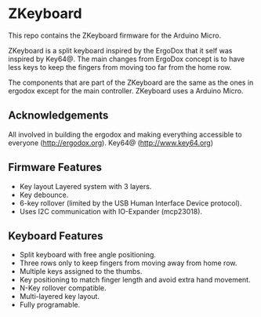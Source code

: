 ZKeyboard
=========

This repo contains the ZKeyboard firmware for the Arduino Micro.

ZKeyboard is a split keyboard inspired by the ErgoDox that it self was inspired by Key64@.
The main changes from ErgoDox concept is to have less keys to keep the fingers from moving too far from the home row.

The components that are part of the ZKeyboard are the same as the ones in ergodox except for the main controller. ZKeyboard uses a Arduino Micro.


Acknowledgements
----------------

All involved in building the ergodox and making everything accessible to everyone (http://ergodox.org).
Key64@ (http://www.key64.org)


Firmware Features
-----------------

 - Key layout Layered system with 3 layers.
 - Key debounce.
 - 6-key rollover (limited by the USB Human Interface Device protocol).
 - Uses I2C communication with IO-Expander (mcp23018).


Keyboard Features
-----------------

 - Split keyboard with free angle positioning.
 - Three rows only to keep fingers from moving away from home row.
 - Multiple keys assigned to the thumbs.
 - Key positioning to match finger length and avoid extra hand movement.
 - N-Key rollover compatible.
 - Multi-layered key layout.
 - Fully programable.
